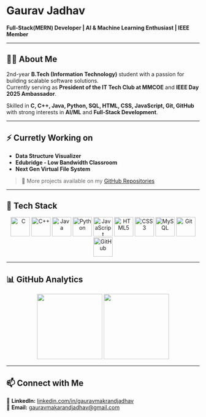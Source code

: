 # Gaurav Jadhav  
**Full-Stack(MERN) Developer | AI & Machine Learning Enthusiast | IEEE Member**  

---

## 🧑‍💻 About Me  
2nd-year **B.Tech (Information Technology)** student with a passion for building scalable software solutions.  
Currently serving as **President of the IT Tech Club at MMCOE** and **IEEE Day 2025 Ambassador**.  

Skilled in **C, C++, Java, Python, SQL, HTML, CSS, JavaScript, Git, GitHub** with strong interests in **AI/ML** and **Full-Stack Development**.  

---

## ⚡ Curretly Working on  
- **Data Structure Visualizer**
- **Edubridge - Low Bandwidth Classroom**
- **Next Gen Virtual File System**

> 📂 More projects available on my [GitHub Repositories](https://github.com/JGaurav26?tab=repositories)  

---

## 🚀 Tech Stack  
<p align="center">
  <img src="https://cdn.jsdelivr.net/gh/devicons/devicon/icons/c/c-original.svg" alt="C" width="50" height="50"/>
  <img src="https://cdn.jsdelivr.net/gh/devicons/devicon/icons/cplusplus/cplusplus-original.svg" alt="C++" width="50" height="50"/>
  <img src="https://cdn.jsdelivr.net/gh/devicons/devicon/icons/java/java-original.svg" alt="Java" width="50" height="50"/>
  <img src="https://cdn.jsdelivr.net/gh/devicons/devicon/icons/python/python-original.svg" alt="Python" width="50" height="50"/>
  <img src="https://cdn.jsdelivr.net/gh/devicons/devicon/icons/javascript/javascript-original.svg" alt="JavaScript" width="50" height="50"/>
  <img src="https://cdn.jsdelivr.net/gh/devicons/devicon/icons/html5/html5-original.svg" alt="HTML5" width="50" height="50"/>
  <img src="https://cdn.jsdelivr.net/gh/devicons/devicon/icons/css3/css3-original.svg" alt="CSS3" width="50" height="50"/>
  <img src="https://cdn.jsdelivr.net/gh/devicons/devicon/icons/mysql/mysql-original.svg" alt="MySQL" width="50" height="50"/>
  <img src="https://cdn.jsdelivr.net/gh/devicons/devicon/icons/git/git-original.svg" alt="Git" width="50" height="50"/>
  <img src="https://cdn.jsdelivr.net/gh/devicons/devicon/icons/github/github-original.svg" alt="GitHub" width="50" height="50"/>
</p>  

---

## 📊 GitHub Analytics  
<p align="center">
  <img src="https://github-readme-stats.vercel.app/api?username=JGaurav26&show_icons=true&theme=tokyonight&count_private=true&hide_border=true" height="170"/>
  <img src="https://github-readme-stats.vercel.app/api/top-langs/?username=JGaurav26&layout=compact&langs_count=6&theme=tokyonight&hide_border=true" height="170"/>
</p>  

<!-- <p align="center">
  <img src="https://github-readme-activity-graph.vercel.app/graph?username=JGaurav26&theme=tokyo-night&hide_border=true" alt="GitHub Contribution Graph"/>
</p>   -->

---

## 📫 Connect with Me  
📌 **LinkedIn:** [linkedin.com/in/gauravmakrandjadhav](https://www.linkedin.com/in/gauravmakrandjadhav)  
📧 **Email:** gauravmakarandjadhav@gmail.com  
